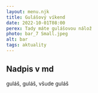 ```yaml
---
layout: menu.njk
title: Gulášový víkend
date: 2022-10-01T08:00
perex: Tady máte gulášovou nálož
photo: bar_7 Small.jpeg
alt: bar
tags: aktuality
---
```





## Nadpis v md

guláš, guláš, všude guláš